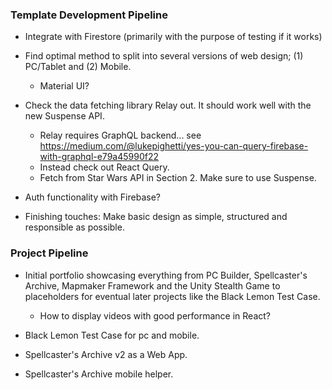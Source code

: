 ### Template Development Pipeline

- Integrate with Firestore (primarily with the purpose of testing if it works)

- Find optimal method to split into several versions of web design; (1) PC/Tablet and (2) Mobile.
    - Material UI?

- Check the data fetching library Relay out. It should work well with the new Suspense API.
    - Relay requires GraphQL backend... see https://medium.com/@lukepighetti/yes-you-can-query-firebase-with-graphql-e79a45990f22
    - Instead check out React Query.
    - Fetch from Star Wars API in Section 2. Make sure to use Suspense.

- Auth functionality with Firebase?

- Finishing touches: Make basic design as simple, structured and responsible as possible.

### Project Pipeline

- Initial portfolio showcasing everything from PC Builder, Spellcaster's Archive, Mapmaker Framework and the Unity Stealth Game to placeholders for eventual later projects like the Black Lemon Test Case.
    - How to display videos with good performance in React?

- Black Lemon Test Case for pc and mobile.

- Spellcaster's Archive v2 as a Web App.

- Spellcaster's Archive mobile helper.